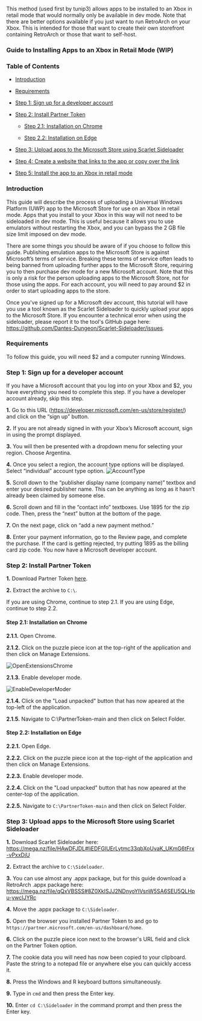 This method (used first by tunip3) allows apps to be installed to an Xbox in retail mode that would normally only be available in dev mode.  Note that there are better options available if you just want to run RetroArch on your Xbox.  This is intended for those that want to create their own storefront containing RetroArch or those that want to self-host.

### Guide to Installing Apps to an Xbox in Retail Mode (WIP)

### Table of Contents
* [Introduction](#introduction)

* [Requirements](#requirements)

* [Step 1: Sign up for a developer account](#step-1-sign-up-for-a-developer-account)

* [Step 2: Install Partner Token](#step-2-install-partner-token)
    
    * [Step 2.1: Installation on Chrome](#step-21-installation-on-chrome)
    
    * [Step 2.2: Installation on Edge](#step-22-installation-on-edge)

* [Step 3: Upload apps to the Microsoft Store using Scarlet Sideloader](#step-3-upload-apps-to-the-microsoft-store-using-scarlet-sideloader)

* [Step 4: Create a website that links to the app or copy over the link](#step-4-create-a-website-that-links-to-the-app-or-copy-over-the-link)

* [Step 5: Install the app to an Xbox in retail mode](#step-5-install-the-app-to-an-xbox-in-retail-mode)

### Introduction

This guide will describe the process of uploading a Universal Windows Platform (UWP) app to the Microsoft Store for use on an Xbox in retail mode.  Apps that you install to your Xbox in this way will not need to be sideloaded in dev mode.  This is useful because it allows you to use emulators without restarting the Xbox, and you can bypass the 2 GB file size limit imposed on dev mode.

There are some things you should be aware of if you choose to follow this guide.  Publishing emulation apps to the Microsoft Store is against Microsoft’s terms of service.  Breaking these terms of service often leads to being banned from uploading further apps to the Microsoft Store, requiring you to then purchase dev mode for a new Microsoft account.  Note that this is only a risk for the person uploading apps to the Microsoft Store, not for those using the apps.  For each account, you will need to pay around $2 in order to start uploading apps to the store.

Once you've signed up for a Microsoft dev account, this tutorial will have you use a tool known as the Scarlet Sideloader to quickly upload your apps to the Microsoft Store.  If you encounter a technical error when using the sideloader, please report it to the tool's GitHub page here: https://github.com/Dantes-Dungeon/Scarlet-Sideloader/issues.

### Requirements

To follow this guide, you will need $2 and a computer running Windows.

### Step 1: Sign up for a developer account

If you have a Microsoft account that you log into on your Xbox and $2, you have everything you need to complete this step.  If you have a developer account already, skip this step.

**1.**  Go to this URL (https://developer.microsoft.com/en-us/store/register/) and click on the “sign up” button.

**2.**  If you are not already signed in with your Xbox’s Microsoft account, sign in using the prompt displayed.

**3.**  You will then be presented with a dropdown menu for selecting your region.  Choose Argentina.

**4.**  Once you select a region, the account type options will be displayed.  Select “individual” account type option.
![AccountType](https://i.imgur.com/3M84Ydq.png "Sign up for an individual account")

**5.**  Scroll down to the “publisher display name (company name)” textbox and enter your desired publisher name.  This can be anything as long as it hasn’t already been claimed by someone else.

**6.**  Scroll down and fill in the “contact info” textboxes.  Use 1895 for the zip code.  Then, press the “next” button at the bottom of the page.

**7.**  On the next page, click on “add a new payment method.”

**8.**  Enter your payment information, go to the Review page, and complete the purchase.  If the card is getting rejected, try putting 1895 as the billing card zip code.  You now have a Microsoft developer account.

### Step 2: Install Partner Token

**1.**  Download Partner Token [here](https://github.com/Dantes-Dungeon/PartnerToken/archive/refs/heads/main.zip).

**2.**  Extract the archive to `C:\`.
 
If you are using Chrome, continue to step 2.1.  If you are using Edge, continue to step 2.2.

#### Step 2.1: Installation on Chrome

**2.1.1.**  Open Chrome.

**2.1.2.**  Click on the puzzle piece icon at the top-right of the application and then click on Manage Extensions.

![OpenExtensionsChrome](https://i.imgur.com/t0ZIHp5.png "Open the extensions menu")

**2.1.3.**  Enable developer mode.

![EnableDeveloperModer](https://i.imgur.com/EyKzbhE.png "Enable developer mode")

**2.1.4.**  Click on the "Load unpacked" button that has now apeared at the top-left of the application.

**2.1.5.**  Navigate to C:\PartnerToken-main and then click on Select Folder.

#### Step 2.2: Installation on Edge

**2.2.1.**  Open Edge.

**2.2.2.**  Click on the puzzle piece icon at the top-right of the application and then click on Manage Extensions.

**2.2.3.**  Enable developer mode.

**2.2.4.**  Click on the "Load unpacked" button that has now apeared at the center-top of the application.

**2.2.5.**  Navigate to `C:\PartnerToken-main` and then click on Select Folder.

### Step 3: Upload apps to the Microsoft Store using Scarlet Sideloader

**1.** Download Scarlet Sideloader here: https://mega.nz/file/HAwDFJDL#liEDFGlUErLytmc33qbXoUvaK_UKmG6tFrx-vPxxDiU

**2.** Extract the archive to `C:\Sideloader`.

**3.**  You can use almost any .appx package, but for this guide download a RetroArch .appx package here: https://mega.nz/file/qQxVBSSS#8Z0XkISJJ2NDnyoYIVsnW5SA6SEU5QLHpu-ywcIJYRc

**4.**  Move the .appx package to `C:\Sideloader`.

**5.**  Open the browser you installed Partner Token to and go to `https://partner.microsoft.com/en-us/dashboard/home`.

**6.**  Click on the puzzle piece icon next to the browser's URL field and click on the Partner Token option.

<insert image>

**7.**  The cookie data you will need has now been copied to your clipboard.  Paste the string to a notepad file or anywhere else you can quickly access it.

**8.**  Press the Windows and R keyboard buttons simultaneously.

**9.**  Type in `cmd` and then press the Enter key.

**10.**  Enter `cd C:\Sideloader` in the command prompt and then press the Enter key.
